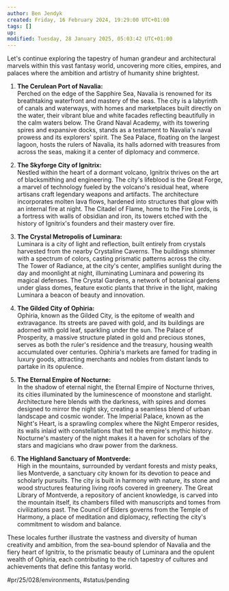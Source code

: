 ```yaml
---
author: Ben Jendyk
created: Friday, 16 February 2024, 19:29:00 UTC+01:00
tags: []
up:
modified: Tuesday, 28 January 2025, 05:03:42 UTC+01:00
---
```


Let's continue exploring the tapestry of human grandeur and architectural marvels within this vast fantasy world, uncovering more cities, empires, and palaces where the ambition and artistry of humanity shine brightest.

1. **The Cerulean Port of Navalia:**  
	Perched on the edge of the Sapphire Sea, Navalia is renowned for its breathtaking waterfront and mastery of the seas. The city is a labyrinth of canals and waterways, with homes and marketplaces built directly on the water, their vibrant blue and white facades reflecting beautifully in the calm waters below. The Grand Naval Academy, with its towering spires and expansive docks, stands as a testament to Navalia's naval prowess and its explorers' spirit. The Sea Palace, floating on the largest lagoon, hosts the rulers of Navalia, its halls adorned with treasures from across the seas, making it a center of diplomacy and commerce.

2. **The Skyforge City of Ignitrix:**  
	Nestled within the heart of a dormant volcano, Ignitrix thrives on the art of blacksmithing and engineering. The city's lifeblood is the Great Forge, a marvel of technology fueled by the volcano's residual heat, where artisans craft legendary weapons and artifacts. The architecture incorporates molten lava flows, hardened into structures that glow with an internal fire at night. The Citadel of Flame, home to the Fire Lords, is a fortress with walls of obsidian and iron, its towers etched with the history of Ignitrix's founders and their mastery over fire.

3. **The Crystal Metropolis of Luminara:**  
	Luminara is a city of light and reflection, built entirely from crystals harvested from the nearby Crystaline Caverns. The buildings shimmer with a spectrum of colors, casting prismatic patterns across the city. The Tower of Radiance, at the city's center, amplifies sunlight during the day and moonlight at night, illuminating Luminara and powering its magical defenses. The Crystal Gardens, a network of botanical gardens under glass domes, feature exotic plants that thrive in the light, making Luminara a beacon of beauty and innovation.

4. **The Gilded City of Ophiria:**  
	Ophiria, known as the Gilded City, is the epitome of wealth and extravagance. Its streets are paved with gold, and its buildings are adorned with gold leaf, sparkling under the sun. The Palace of Prosperity, a massive structure plated in gold and precious stones, serves as both the ruler's residence and the treasury, housing wealth accumulated over centuries. Ophiria's markets are famed for trading in luxury goods, attracting merchants and nobles from distant lands to partake in its opulence.

5. **The Eternal Empire of Nocturne:**  
	In the shadow of eternal night, the Eternal Empire of Nocturne thrives, its cities illuminated by the luminescence of moonstone and starlight. Architecture here blends with the darkness, with spires and domes designed to mirror the night sky, creating a seamless blend of urban landscape and cosmic wonder. The Imperial Palace, known as the Night's Heart, is a sprawling complex where the Night Emperor resides, its walls inlaid with constellations that tell the empire's mythic history. Nocturne's mastery of the night makes it a haven for scholars of the stars and magicians who draw power from the darkness.

6. **The Highland Sanctuary of Montverde:**  
	High in the mountains, surrounded by verdant forests and misty peaks, lies Montverde, a sanctuary city known for its devotion to peace and scholarly pursuits. The city is built in harmony with nature, its stone and wood structures featuring living roofs covered in greenery. The Great Library of Montverde, a repository of ancient knowledge, is carved into the mountain itself, its chambers filled with manuscripts and tomes from civilizations past. The Council of Elders governs from the Temple of Harmony, a place of meditation and diplomacy, reflecting the city's commitment to wisdom and balance.

These locales further illustrate the vastness and diversity of human creativity and ambition, from the sea-bound splendor of Navalia and the fiery heart of Ignitrix, to the prismatic beauty of Luminara and the opulent wealth of Ophiria, each contributing to the rich tapestry of cultures and achievements that define this fantasy world.


#pr/25/028/environments, #status/pending